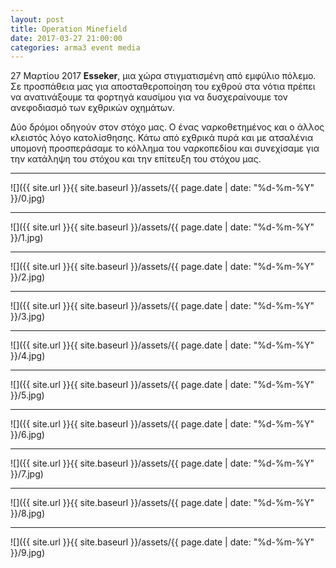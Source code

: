 ```yaml
---
layout: post
title: Operation Minefield
date: 2017-03-27 21:00:00
categories: arma3 event media
---
```



27 Μαρτίου 2017 **Esseker**, μια χώρα στιγματισμένη από εμφύλιο πόλεμο. Σε προσπάθεια μας για αποσταθεροποίηση του εχθρού στα νότια πρέπει να ανατινάξουμε τα φορτηγά καυσίμου για να δυσχεραίνουμε τον ανεφοδιασμό των εχθρικών οχημάτων. 

Δύο δρόμοι οδηγούν στον στόχο μας. Ο ένας ναρκοθετημένος και ο άλλος κλειστός λόγο κατολίσθησης. Κάτω από εχθρικά πυρά και με ατσαλένια υπομονή προσπεράσαμε το κόλλημα του ναρκοπεδίου και συνεχίσαμε για την κατάληψη του στόχου και την επίτευξη του στόχου μας.



---
![]({{ site.url }}{{ site.baseurl }}/assets/{{ page.date | date: "%d-%m-%Y" }}/0.jpg)

---
![]({{ site.url }}{{ site.baseurl }}/assets/{{ page.date | date: "%d-%m-%Y" }}/1.jpg)

---
![]({{ site.url }}{{ site.baseurl }}/assets/{{ page.date | date: "%d-%m-%Y" }}/2.jpg)

---
![]({{ site.url }}{{ site.baseurl }}/assets/{{ page.date | date: "%d-%m-%Y" }}/3.jpg)

---
![]({{ site.url }}{{ site.baseurl }}/assets/{{ page.date | date: "%d-%m-%Y" }}/4.jpg)

---
![]({{ site.url }}{{ site.baseurl }}/assets/{{ page.date | date: "%d-%m-%Y" }}/5.jpg)

---
![]({{ site.url }}{{ site.baseurl }}/assets/{{ page.date | date: "%d-%m-%Y" }}/6.jpg)

---
![]({{ site.url }}{{ site.baseurl }}/assets/{{ page.date | date: "%d-%m-%Y" }}/7.jpg)

---
![]({{ site.url }}{{ site.baseurl }}/assets/{{ page.date | date: "%d-%m-%Y" }}/8.jpg)

---
![]({{ site.url }}{{ site.baseurl }}/assets/{{ page.date | date: "%d-%m-%Y" }}/9.jpg)